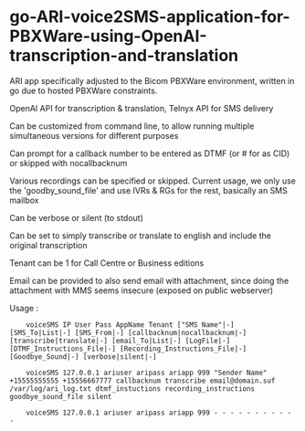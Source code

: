 # go-ARI-voice2SMS-application-for-PBXWare-using-OpenAI-transcription-and-translation

ARI app specifically adjusted to the Bicom PBXWare environment, written in go due to hosted PBXWare constraints.

OpenAI API for transcription & translation, Telnyx API for SMS delivery

Can be customized from command line, to allow running multiple simultaneous versions for different purposes

Can prompt for a callback number to be entered as DTMF (or # for as CID) or skipped with nocallbacknum

Various recordings can be specified or skipped.
        Current usage, we only use the 'goodby_sound_file' and use IVRs & RGs for the rest, basically an SMS mailbox

Can be verbose or silent (to stdout)

Can be set to simply transcribe or translate to english and include the original transcription

Tenant can be 1 for Call Centre or Business editions

Email can be provided to also send email with attachment, since doing the attachment with MMS seems insecure (exposed on public webserver)

Usage :

        voiceSMS IP User Pass AppName Tenant ["SMS Name"|-] [SMS_To|List|-] [SMS_From|-] [callbacknum|nocallbacknum|-] [transcribe|translate|-] [email_To|List|-] [LogFile|-] [DTMF_Instructions_File|-] [Recording_Instructions_File|-] [Goodbye_Sound|-] [verbose|silent|-]

        voiceSMS 127.0.0.1 ariuser aripass ariapp 999 "Sender Name" +15555555555 +15556667777 callbacknum transcribe email@domain.suf /var/log/ari_log.txt dtmf_instuctions recording_instructions goodbye_sound_file silent

        voiceSMS 127.0.0.1 ariuser aripass ariapp 999 - - - - - - - - - - -

